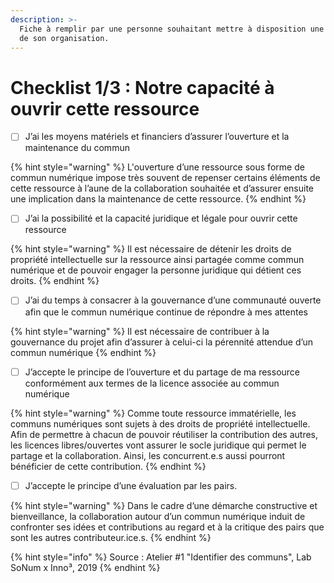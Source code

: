 ```yaml
---
description: >-
  Fiche à remplir par une personne souhaitant mettre à disposition une ressource
  de son organisation.
---
```


# Checklist 1/3 : Notre capacité à ouvrir cette ressource

* [ ] J’ai les moyens matériels et financiers d’assurer l’ouverture et la maintenance du commun 

{% hint style="warning" %}
L'ouverture d’une ressource sous forme de commun numérique impose très souvent de repenser certains éléments de cette ressource à l’aune de la collaboration souhaitée et d’assurer ensuite une implication dans la maintenance de cette ressource.
{% endhint %}

* [ ] J’ai la possibilité et la capacité juridique et légale pour ouvrir cette ressource

{% hint style="warning" %}
Il est nécessaire de détenir les droits de propriété intellectuelle sur la ressource ainsi partagée comme commun numérique et de pouvoir engager la personne juridique qui détient ces droits.
{% endhint %}

* [ ] J’ai du temps à consacrer à la gouvernance d’une communauté ouverte afin que le commun numérique continue de répondre à mes attentes 

{% hint style="warning" %}
Il est nécessaire de contribuer à la gouvernance du projet afin d’assurer à celui-ci la pérennité attendue d’un commun numérique
{% endhint %}

* [ ] J’accepte le principe de l’ouverture et du partage de ma ressource conformément aux termes de la licence associée au commun numérique 

{% hint style="warning" %}
Comme toute ressource immatérielle, les communs numériques sont sujets à des droits de propriété intellectuelle. Afin de permettre à chacun de pouvoir réutiliser la contribution des autres, les licences libres/ouvertes vont assurer le socle juridique qui permet le partage et la collaboration. Ainsi, les concurrent.e.s aussi pourront bénéficier de cette contribution.
{% endhint %}

* [ ] J’accepte le principe d’une évaluation par les pairs. 

{% hint style="warning" %}
Dans le cadre d’une démarche constructive et bienveillance, la collaboration autour d’un commun numérique induit de confronter ses idées et contributions au regard et à la critique des pairs que sont les autres contributeur.ice.s.
{% endhint %}

{% hint style="info" %}
Source : Atelier \#1 "Identifier des communs", Lab SoNum x Inno³, 2019
{% endhint %}

